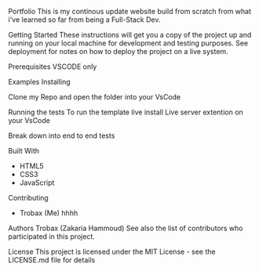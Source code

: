 Portfolio
This is my continous update website build from scratch from what i've learned so far from being a Full-Stack Dev.

Getting Started
These instructions will get you a copy of the project up and running on your local machine for development and testing purposes. See deployment for notes on how to deploy the project on a live system.

Prerequisites
VSCODE only

Examples
Installing

Clone my Repo and open the folder into your VsCode 

Running the tests
To run the template live install Live server extention on your VsCode

Break down into end to end tests

Built With
- HTML5
- CSS3
- JavaScript

Contributing
- Trobax (Me) hhhh

Authors
Trobax (Zakaria Hammoud)
See also the list of contributors who participated in this project.

License
This project is licensed under the MIT License - see the LICENSE.md file for details
